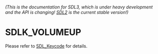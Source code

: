###### (This is the documentation for SDL3, which is under heavy development and the API is changing! [SDL2](https://wiki.libsdl.org/SDL2/) is the current stable version!)
# SDLK_VOLUMEUP

Please refer to [SDL_Keycode](SDL_Keycode) for details.

